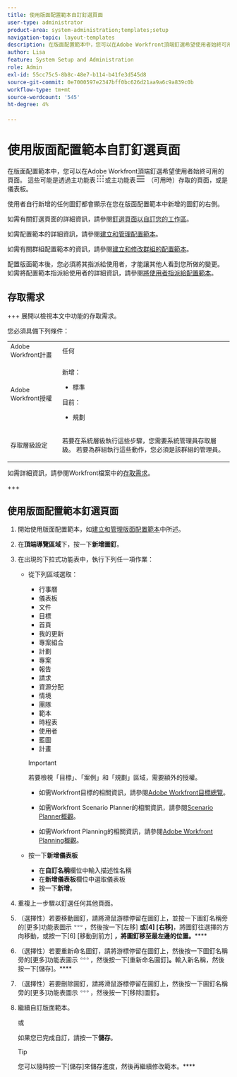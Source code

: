 ```yaml
---
title: 使用版面配置範本自訂釘選頁面
user-type: administrator
product-area: system-administration;templates;setup
navigation-topic: layout-templates
description: 在版面配置範本中，您可以在Adobe Workfront頂端釘選希望使用者始終可用的頁面。 這些頁面可以透過「主要功能表」或控制面板來存取。
author: Lisa
feature: System Setup and Administration
role: Admin
exl-id: 55cc75c5-8b8c-48e7-b114-b41fe3d545d8
source-git-commit: 0e7000597e2347bff0bc626d21aa9a6c9a839c0b
workflow-type: tm+mt
source-wordcount: '545'
ht-degree: 4%

---
```


# 使用版面配置範本自訂釘選頁面

在版面配置範本中，您可以在Adobe Workfront頂端釘選希望使用者始終可用的頁面。 這些可能是透過主功能表![主功能表圖示](assets/main-menu-icon.png)或主功能表![主功能表圖示](assets/main-menu-icon-left-nav.png) （可用時）存取的頁面，或是儀表板。

使用者自行新增的任何圖釘都會顯示在您在版面配置範本中新增的圖釘的右側。

如需有關釘選頁面的詳細資訊，請參閱[釘選頁面以自訂您的工作區](../../../workfront-basics/the-new-workfront-experience/pin-pages.md)。

如需配置範本的詳細資訊，請參閱[建立和管理配置範本](../../../administration-and-setup/customize-workfront/use-layout-templates/create-and-manage-layout-templates.md)。

如需有關群組配置範本的資訊，請參閱[建立和修改群組的配置範本](../../../administration-and-setup/manage-groups/work-with-group-objects/create-and-modify-a-groups-layout-templates.md)。

配置版面範本後，您必須將其指派給使用者，才能讓其他人看到您所做的變更。 如需將配置範本指派給使用者的詳細資訊，請參閱[將使用者指派給配置範本](../use-layout-templates/assign-users-to-layout-template.md)。

## 存取需求

+++ 展開以檢視本文中功能的存取需求。

您必須具備下列條件：

<table style="table-layout:auto"> 
 <col> 
 <col> 
 <tbody> 
  <tr> 
   <td role="rowheader">Adobe Workfront計畫</td> 
   <td>任何</td> 
  </tr> 
  <tr> 
   <td role="rowheader">Adobe Workfront授權</td> 
   <td> 
      <p>新增：</p>
         <ul>
         <li><p>標準</p></li>
         </ul>
      <p>目前：</p>
         <ul>
         <li><p>規劃</p></li>
         </ul>
   </td>
  </tr> 
  <tr> 
   <td role="rowheader">存取層級設定</td> 
   <td> <p>若要在系統層級執行這些步驟，您需要系統管理員存取層級。
若要為群組執行這些動作，您必須是該群組的管理員。</p> </td> 
  </tr> 
 </tbody> 
</table>

如需詳細資訊，請參閱Workfront檔案中的[存取需求](/help/quicksilver/administration-and-setup/add-users/access-levels-and-object-permissions/access-level-requirements-in-documentation.md)。

+++

## 使用版面配置範本釘選頁面

1. 開始使用版面配置範本，如[建立和管理版面配置範本](../../../administration-and-setup/customize-workfront/use-layout-templates/create-and-manage-layout-templates.md)中所述。
1. 在&#x200B;**頂端導覽區域**&#x200B;下，按一下&#x200B;**新增圖釘**。

1. 在出現的下拉式功能表中，執行下列任一項作業：

   * 從下列區域選取：

      * 行事曆
      * 儀表板
      * 文件
      * 目標
      * 首頁
      * 我的更新
      * 專案組合
      * 計劃
      * 專案
      * 報告
      * 請求
      * 資源分配
      * 情境
      * 團隊
      * 範本
      * 時程表
      * 使用者
      * 藍圖
      * 計畫

     >[!IMPORTANT]
     >
     >若要檢視「目標」、「案例」和「規劃」區域，需要額外的授權。
     >
     >* 如需Workfront目標的相關資訊，請參閱[Adobe Workfront目標總覽](../../../workfront-goals/goal-management/wf-goals-overview.md)。
     >
     >* 如需Workfront Scenario Planner的相關資訊，請參閱[Scenario Planner概觀](../../../scenario-planner/scenario-planner-overview.md)。
     >
     >* 如需Workfront Planning的相關資訊，請參閱[Adobe Workfront Planning概觀](/help/quicksilver/planning/general/planning-overview.md)。

   * 按一下&#x200B;**新增儀表板**
      * 在&#x200B;<!--**Quick link name**-->**自訂名稱**&#x200B;欄位中輸入描述性名稱
      * 在&#x200B;**新增儀表板**&#x200B;欄位<!-- dropdown for existing or canvas dashboard, called "Choose a dashboard" now -->中選取儀表板
      * 按一下&#x200B;**新增**。

1. 重複上一步驟以釘選任何其他頁面。

1. （選擇性）若要移動圖釘，請將滑鼠游標停留在圖釘上，並按一下圖釘名稱旁的[更多]功能表圖示![更多圖示](assets/more-icon.png)，然後按一下[左移] **或[4] [右移]**，將圖釘往選擇的方向移動，或按一下[6] [移動到前方] **，將圖釘移至最左邊的位置。******

1. （選擇性）若要重新命名圖釘，請將游標停留在圖釘上，然後按一下圖釘名稱旁的[更多]功能表圖示![[更多]圖示](assets/more-icon.png)，然後按一下[重新命名圖釘]**。**&#x200B;輸入新名稱，然後按一下[儲存]。****

1. （選擇性）若要刪除圖釘，請將滑鼠游標停留在圖釘上，然後按一下圖釘名稱旁的[更多]功能表圖示![[更多]圖示](assets/more-icon.png)，然後按一下[移除]圖釘&#x200B;**。**

1. 繼續自訂版面範本。

   或

   如果您已完成自訂，請按一下&#x200B;**儲存**。

   >[!TIP]
   >
   >您可以隨時按一下[儲存]來儲存進度，然後再繼續修改範本。****
